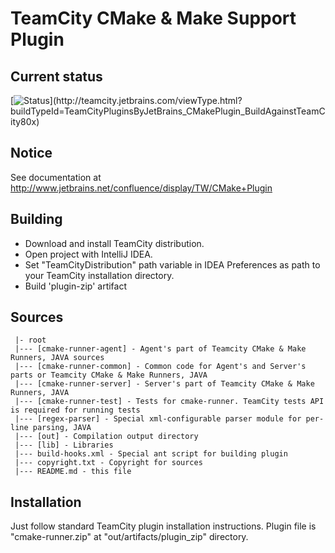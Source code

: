 TeamCity CMake & Make Support Plugin
=============

Current status
--------------
[![Status](http://teamcity.jetbrains.com/app/rest/builds/buildType:\(id:TeamCityPluginsByJetBrains_CMakePlugin_BuildAgainstTeamCity80x\)/statusIcon)](http://teamcity.jetbrains.com/viewType.html?buildTypeId=TeamCityPluginsByJetBrains_CMakePlugin_BuildAgainstTeamCity80x)

Notice
------
See documentation at http://www.jetbrains.net/confluence/display/TW/CMake+Plugin

Building
--------
- Download and install TeamCity distribution.
- Open project with IntelliJ IDEA.
- Set "TeamCityDistribution" path variable in IDEA Preferences as path to your TeamCity installation directory.
- Build 'plugin-zip' artifact

Sources
-------
```
 |- root
 |--- [cmake-runner-agent] - Agent's part of Teamcity CMake & Make Runners, JAVA sources
 |--- [cmake-runner-common] - Common code for Agent's and Server's parts or Teamcity CMake & Make Runners, JAVA
 |--- [cmake-runner-server] - Server's part of Teamcity CMake & Make Runners, JAVA
 |--- [cmake-runner-test] - Tests for cmake-runner. TeamCity tests API is required for running tests
 |--- [regex-parser] - Special xml-configurable parser module for per-line parsing, JAVA
 |--- [out] - Compilation output directory
 |--- [lib] - Libraries
 |--- build-hooks.xml - Special ant script for building plugin
 |--- copyright.txt - Copyright for sources
 |--- README.md - this file
```

Installation
------------
Just follow standard TeamCity plugin installation instructions.
Plugin file is "cmake-runner.zip" at "out/artifacts/plugin_zip" directory.

